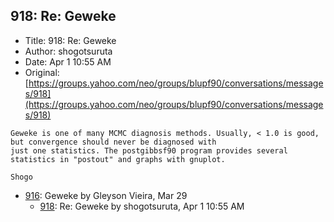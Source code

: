 ## 918: Re: Geweke

- Title: 918: Re: Geweke
- Author: shogotsuruta
- Date: Apr 1 10:55 AM
- Original: [https://groups.yahoo.com/neo/groups/blupf90/conversations/messages/918](https://groups.yahoo.com/neo/groups/blupf90/conversations/messages/918)

```
Geweke is one of many MCMC diagnosis methods. Usually, < 1.0 is good, but convergence should never be diagnosed with
just one statistics. The postgibbsf90 program provides several statistics in "postout" and graphs with gnuplot.

Shogo
```

- [916](0916.md): Geweke by Gleyson Vieira, Mar 29
    - [918](0918.md): Re: Geweke by shogotsuruta, Apr 1 10:55 AM
